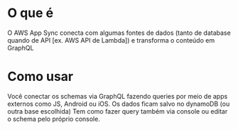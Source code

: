 # O que é
O AWS App Sync conecta com algumas fontes de dados (tanto de database quando de API [ex. AWS API de Lambda]) e transforma o conteúdo em GraphQL

# Como usar
Você conectar os schemas via GraphQL fazendo queries por meio de apps externos como JS, Android ou iOS. Os dados ficam salvo no dynamoDB (ou outra base escolhida)
Tem como fazer query também via console ou editar o schema pelo próprio console.